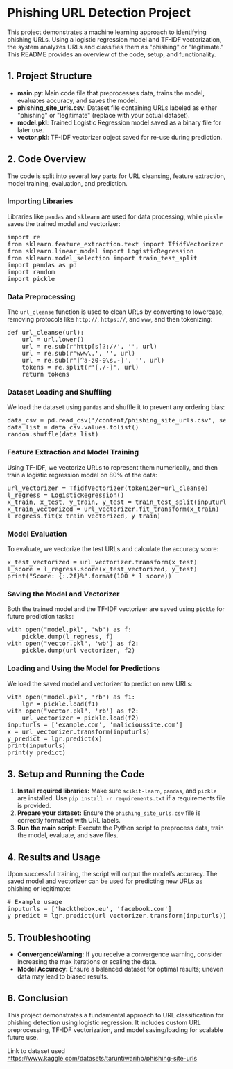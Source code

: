 <!DOCTYPE html>
<html lang="en">
<head>
    <meta charset="UTF-8">
    <meta name="viewport" content="width=device-width, initial-scale=1.0">
    
</head>
<body>

<h1>Phishing URL Detection Project</h1>
<p>This project demonstrates a machine learning approach to identifying phishing URLs. Using a logistic regression model and TF-IDF vectorization, the system analyzes URLs and classifies them as "phishing" or "legitimate." This README provides an overview of the code, setup, and functionality.</p>

<h2>1. Project Structure</h2>
<ul>
    <li><strong>main.py</strong>: Main code file that preprocesses data, trains the model, evaluates accuracy, and saves the model.</li>
    <li><strong>phishing_site_urls.csv</strong>: Dataset file containing URLs labeled as either "phishing" or "legitimate" (replace with your actual dataset).</li>
    <li><strong>model.pkl</strong>: Trained Logistic Regression model saved as a binary file for later use.</li>
    <li><strong>vector.pkl</strong>: TF-IDF vectorizer object saved for re-use during prediction.</li>
</ul>

<h2>2. Code Overview</h2>
<p>The code is split into several key parts for URL cleansing, feature extraction, model training, evaluation, and prediction.</p>

<h3>Importing Libraries</h3>
<p>Libraries like <code>pandas</code> and <code>sklearn</code> are used for data processing, while <code>pickle</code> saves the trained model and vectorizer:</p>
<pre>
import re
from sklearn.feature_extraction.text import TfidfVectorizer
from sklearn.linear_model import LogisticRegression
from sklearn.model_selection import train_test_split
import pandas as pd
import random
import pickle
</pre>

<h3>Data Preprocessing</h3>
<p>The <code>url_cleanse</code> function is used to clean URLs by converting to lowercase, removing protocols like <code>http://</code>, <code>https://</code>, and <code>www</code>, and then tokenizing:</p>
<pre>
def url_cleanse(url):
    url = url.lower()
    url = re.sub(r'http[s]?://', '', url)
    url = re.sub(r'www\.', '', url)
    url = re.sub(r'[^a-z0-9\s.-]', '', url)
    tokens = re.split(r'[./-]', url)
    return tokens
</pre>

<h3>Dataset Loading and Shuffling</h3>
<p>We load the dataset using <code>pandas</code> and shuffle it to prevent any ordering bias:</p>
<pre>
data_csv = pd.read_csv('/content/phishing_site_urls.csv', sep=',', on_bad_lines='skip')
data_list = data_csv.values.tolist()
random.shuffle(data_list)
</pre>

<h3>Feature Extraction and Model Training</h3>
<p>Using TF-IDF, we vectorize URLs to represent them numerically, and then train a logistic regression model on 80% of the data:</p>
<pre>
url_vectorizer = TfidfVectorizer(tokenizer=url_cleanse)
l_regress = LogisticRegression()
x_train, x_test, y_train, y_test = train_test_split(inputurls, y, test_size=0.2, random_state=42)
x_train_vectorized = url_vectorizer.fit_transform(x_train)
l_regress.fit(x_train_vectorized, y_train)
</pre>

<h3>Model Evaluation</h3>
<p>To evaluate, we vectorize the test URLs and calculate the accuracy score:</p>
<pre>
x_test_vectorized = url_vectorizer.transform(x_test)
l_score = l_regress.score(x_test_vectorized, y_test)
print("Score: {:.2f}%".format(100 * l_score))
</pre>

<h3>Saving the Model and Vectorizer</h3>
<p>Both the trained model and the TF-IDF vectorizer are saved using <code>pickle</code> for future prediction tasks:</p>
<pre>
with open("model.pkl", 'wb') as f:
    pickle.dump(l_regress, f)
with open("vector.pkl", 'wb') as f2:
    pickle.dump(url_vectorizer, f2)
</pre>

<h3>Loading and Using the Model for Predictions</h3>
<p>We load the saved model and vectorizer to predict on new URLs:</p>
<pre>
with open("model.pkl", 'rb') as f1:
    lgr = pickle.load(f1)
with open("vector.pkl", 'rb') as f2:
    url_vectorizer = pickle.load(f2)
inputurls = ['example.com', 'malicioussite.com']
x = url_vectorizer.transform(inputurls)
y_predict = lgr.predict(x)
print(inputurls)
print(y_predict)
</pre>

<h2>3. Setup and Running the Code</h2>
<ol>
    <li><strong>Install required libraries:</strong> Make sure <code>scikit-learn</code>, <code>pandas</code>, and <code>pickle</code> are installed. Use <code>pip install -r requirements.txt</code> if a requirements file is provided.</li>
    <li><strong>Prepare your dataset:</strong> Ensure the <code>phishing_site_urls.csv</code> file is correctly formatted with URL labels.</li>
    <li><strong>Run the main script:</strong> Execute the Python script to preprocess data, train the model, evaluate, and save files.</li>
</ol>

<h2>4. Results and Usage</h2>
<p>Upon successful training, the script will output the model’s accuracy. The saved model and vectorizer can be used for predicting new URLs as phishing or legitimate:</p>
<pre>
# Example usage
inputurls = ['hackthebox.eu', 'facebook.com']
y_predict = lgr.predict(url_vectorizer.transform(inputurls))
</pre>

<h2>5. Troubleshooting</h2>
<ul>
    <li><strong>ConvergenceWarning:</strong> If you receive a convergence warning, consider increasing the max iterations or scaling the data.</li>
    <li><strong>Model Accuracy:</strong> Ensure a balanced dataset for optimal results; uneven data may lead to biased results.</li>
</ul>

<h2>6. Conclusion</h2>
<p>This project demonstrates a fundamental approach to URL classification for phishing detection using logistic regression. It includes custom URL preprocessing, TF-IDF vectorization, and model saving/loading for scalable future use.</p>

</body>
</html>


Link to dataset used https://www.kaggle.com/datasets/taruntiwarihp/phishing-site-urls
